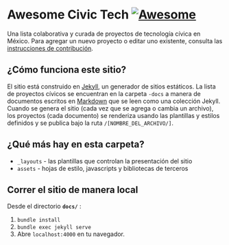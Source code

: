 # Awesome Civic Tech [![Awesome](https://cdn.rawgit.com/sindresorhus/awesome/d7305f38d29fed78fa85652e3a63e154dd8e8829/media/badge.svg)](https://github.com/sindresorhus/awesome)

Una lista colaborativa y curada de proyectos de tecnología cívica en México. Para agregar un nuevo proyecto o editar uno existente, consulta las [instrucciones de contribución](CONTRIBUIR.md).

## ¿Cómo funciona este sitio?

El sitio está construido en [Jekyll](https://jekyllrb.com), un generador de sitios estáticos. La lista de proyectos cívicos se encuentran en la carpeta `-docs` a manera de documentos escritos en [Markdown](https://www.markdownguide.org/) que se leen como una colección Jekyll. Cuando se genera el sitio (cada vez que se agrega o cambia un archivo), los proyectos (cada documento) se renderiza usando las plantillas y estilos definidos y se publica bajo la ruta `/[NOMBRE_DEL_ARCHIVO/]`.

## ¿Qué más hay en esta carpeta?

* `_layouts` - las plantillas que controlan la presentación del sitio
* `assets` - hojas de estilo, javascripts y bibliotecas de terceros

## Correr el sitio de manera local

Desde el directorio **`docs/`** :

1. `bundle install`
2. `bundle exec jekyll serve`
3. Abre `localhost:4000` en tu navegador.
